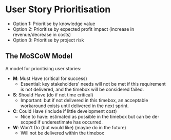 User Story Prioritisation
=========================

- Option 1: Prioritise by knowledge value
- Option 2: Prioritise by expected profit impact (increase in revenue/decrease in costs)
- Option 3: Prioritise by project risk


The MoSCoW Model
----------------

A model for prioritising user stories:

- **M**: Must Have (critical for success)
  - Essential: key stakeholders' needs will not be met if this requirement is not delivered, and the timebox will be considered failed.
- **S**: Should Have (do if not time critical)
  - Important: but if not delivered in this timebox, an acceptable workaround exists until delivered in the next sprint.
- **C**: Could Have (include if little development cost)
  - Nice to have: estimated as possible in the timebox but can be de-scoped if underestimate has occurred.
- **W**: Won't Do (but would like) (maybe do in the future)
  - Will not be delivered within the timebox
